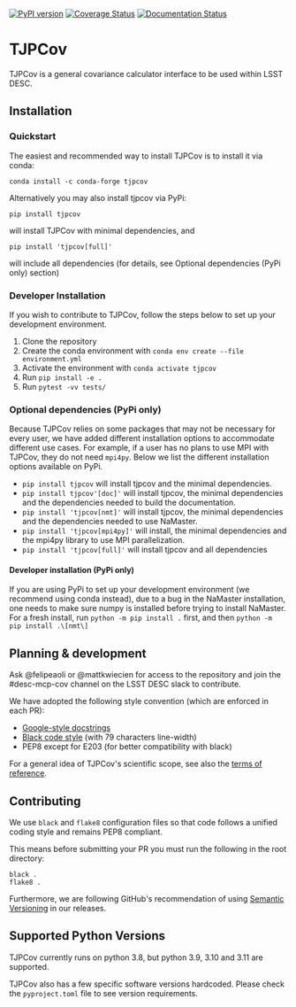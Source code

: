 [![PyPI version](https://badge.fury.io/py/tjpcov.svg)](https://badge.fury.io/py/tjpcov)
[![Coverage Status](https://coveralls.io/repos/github/LSSTDESC/TJPCov/badge.svg?branch=master)](https://coveralls.io/github/LSSTDESC/TJPCov?branch=master)
[![Documentation Status](https://readthedocs.org/projects/tjpcov/badge/?version=latest)](https://tjpcov.readthedocs.io/en/latest/?badge=latest)


# TJPCov

TJPCov is a general covariance calculator interface to be used within LSST DESC.

## Installation

### Quickstart
The easiest and recommended way to install TJPCov is to install it via conda:
```
conda install -c conda-forge tjpcov
```

Alternatively you may also install tjpcov via PyPi:
```
pip install tjpcov 
```
will install TJPCov with minimal dependencies, and
```
pip install 'tjpcov[full]'
```
will include all dependencies (for details, see Optional dependencies (PyPi only) section)

### Developer Installation
If you wish to contribute to TJPCov, follow the steps below to set up your development environment.

1. Clone the repository
2. Create the conda environment with `conda env create --file environment.yml`
3. Activate the environment with `conda activate tjpcov`
4. Run `pip install -e .`
5. Run `pytest -vv tests/`


### Optional dependencies (PyPi only)
Because TJPCov relies on some packages that may not be necessary for every user, we have added different installation options to accommodate different use cases. For example, if a user has no plans to use MPI with TJPCov, they do not need `mpi4py`. Below we list the different installation options available on PyPi.

 - `pip install tjpcov` will install tjpcov and the minimal dependencies.
 - `pip install tjpcov'[doc]'` will install tjpcov, the minimal
     dependencies and the dependencies needed to build the documentation.
 - `pip install 'tjpcov[nmt]'` will install tjpcov, the minimal
     dependencies and the dependencies needed to use NaMaster.
 - `pip install 'tjpcov[mpi4py]'` will install, the minimal
     dependencies and the mpi4py library to use MPI parallelization.
 - `pip install 'tjpcov[full]'` will install tjpcov and all dependencies


#### Developer installation (PyPi only)
If you are using PyPi to set up your development environment (we recommend using conda instead), due to a bug in the NaMaster installation, one needs to make sure numpy is installed before trying to install NaMaster. For a fresh install, run `python -m pip install .` first, and then `python -m pip install .\[nmt\]`


## Planning & development

Ask @felipeaoli or @mattkwiecien for access to the repository and join the #desc-mcp-cov channel on the LSST DESC slack to contribute.

We have adopted the following style convention (which are enforced in each PR):
 - [Google-style docstrings](https://google.github.io/styleguide/pyguide.html)
 - [Black code style](https://github.com/psf/black) (with 79 characters line-width)
 - PEP8 except for E203 (for better compatibility with black)

For a general idea of TJPCov's scientific scope, see also the [terms of reference](https://github.com/LSSTDESC/TJPCov/blob/master/doc/Terms_of_Reference.md).

## Contributing

We use `black` and `flake8` configuration files so that code follows a unified coding style and remains PEP8 compliant.

This means before submitting your PR you must run the following in the root directory:
```
black .
flake8 .
```
Furthermore, we are following GitHub's recommendation of using [Semantic Versioning](https://semver.org/) in our releases.


## Supported Python Versions
TJPCov currently runs on python 3.8, but python 3.9, 3.10 and 3.11 are supported.

TJPCov also has a few specific software versions hardcoded.  Please check the `pyproject.toml` file to see version requirements.
